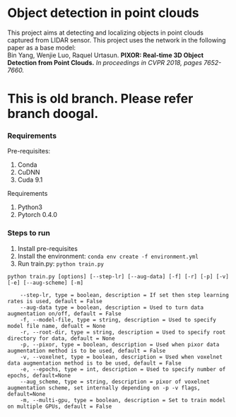 # Object detection in point clouds
This project aims at detecting and localizing objects in point clouds captured from LIDAR sensor.
This project uses the network in the following paper as a base model:</br>
Bin Yang, Wenjie Luo, Raquel Urtasun. <b>PIXOR: Real-time 3D Object Detection from Point Clouds.</b><i> In proceedings in CVPR 2018, pages 7652-7660.</i>

# This is old branch. Please refer branch doogal.


### Requirements
Pre-requisites:
1. Conda
2. CuDNN
3. Cuda 9.1

Requirements
1. Python3
2. Pytorch 0.4.0

### Steps to run
1. Install pre-requisites
2. Install the environment: `conda env create -f environment.yml`
3. Run train.py: `python train.py`

```
python train.py [options] [--step-lr] [--aug-data] [-f] [-r] [-p] [-v] [-e] [--aug-scheme] [-m]

	--step-lr, type = boolean, description = If set then step learning rates is used, default = False
	--aug-data type = boolean, description = Used to turn data  augmentation on/off, default = False
	-f, --model-file, type = string, description = Used to specify model file name, defualt = None 
	-r, --root-dir, type = string, description = Used to specify root directory for data, default = None
	-p, --pixor, type = boolean, description = Used when pixor data augmentation method is to be used, default = False
	-v, --voxelnet, type = boolean, description = Used when voxelnet data augmentation method is to be used, default = False
	-e, --epochs, type = int, description = Used to specify number of epochs, default=None
	--aug_scheme, type = string, description = pixor of voxelnet augmentation scheme, set internally depending on -p -v flags, default=None
	-m, --multi-gpu, type = boolean, description = Set to train model on multiple GPUs, default = False
```
